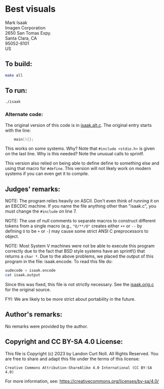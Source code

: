 # Best visuals

Mark Isaak  
Imagen Corporation  
2650 San Tomas Expy.  
Santa Clara, CA   
95052-8101  
US  

## To build:

```sh
make all
```

## To run:

```sh
./isaak
```

### Alternate code:

The original version of this code is in [isaak.alt.c](isaak.alt.c).
The original entry starts with the line:

```c
	main(){};
```

This works on some systems.  Why?  Note that `#include <stdio.h>` is given on
the last line.  Why is this needed?  Note the unusual calls to sprintf.

This version also relied on being able to define define to something else and
using that macro for `#define`. This version will not likely work on modern
systems if you can even get it to compile.


## Judges' remarks:

NOTE:  The program relies heavily on ASCII.  Don't even think of running it on
an EBCDIC machine.  If you name the file anything other than "isaak.c", you must
change the `#include` on line 7.

NOTE: The use of null comments to separate macros to construct different tokens
from a single macro (e.g., `"O/**/O"` creates either `++` or `--` by defining
`O` to be `+` or `-`) may cause some strict ANSI C preprocessors to object.

NOTE: Most System V machines were not be able to execute this program correctly
due to the fact that BSD style systems have an sprintf() that returns a `char *`.
Due to the above problems, we placed the output of this program in the file:
isaak.encode.  To read this file do:

```sh
uudecode < isaak.encode
cat isaak.output
```

Since this was fixed, this file is not strictly necessary. See the
[isaak.orig.c](isaak.orig.c) for the original source.

FYI: We are likely to be more strict about portability in the future.

## Author's remarks:

No remarks were provided by the author.


## Copyright and CC BY-SA 4.0 License:

This file is Copyright (c) 2023 by Landon Curt Noll.  All Rights Reserved.
You are free to share and adapt this file under the terms of this license:

    Creative Commons Attribution-ShareAlike 4.0 International (CC BY-SA 4.0)

For more information, see: https://creativecommons.org/licenses/by-sa/4.0/
